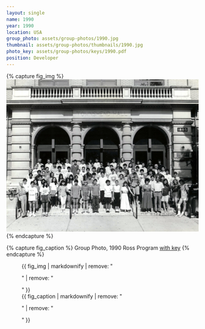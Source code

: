 ```yaml
---
layout: single
name: 1990
year: 1990
location: USA
group_photo: assets/group-photos/1990.jpg
thumbnail: assets/group-photos/thumbnails/1990.jpg
photo_key: assets/group-photos/keys/1990.pdf
position: Developer
---
```

{% capture fig_img %}
[![1990](/assets/group-photos/1990.jpg)](/assets/group-photos/keys/1990.pdf)
{% endcapture %}

{% capture fig_caption %}
Group Photo, 1990 Ross Program [with key](/assets/group-photos/keys/1990.pdf)
{% endcapture %}

<figure>
  {{ fig_img | markdownify | remove: "<p>" | remove: "</p>" }}
  <figcaption>{{ fig_caption | markdownify | remove: "<p>" | remove: "</p>" }}</figcaption>
</figure>
